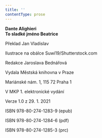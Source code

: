 ```yaml
---
title: ''
contentType: prose
---
```


<section>

**Dante Alighieri  
To sladké jméno Beatrice**

</section>

<section>

Překlad Jan Vladislav

Ilustrace na obálce Suwi19/Shutterstock.com

Redakce Jaroslava Bednářová

</section>

<section>

Vydala Městská knihovna v Praze

Mariánské nám. 1, 115 72 Praha 1

</section>

<section>

V MKP 1. elektronické vydání

Verze 1.0 z 29. 1. 2021

</section>

<section>

ISBN 978-80-274-1283-9 (epub)

ISBN 978-80-274-1284-6 (pdf)

ISBN 978-80-274-1285-3 (prc)

</section>
